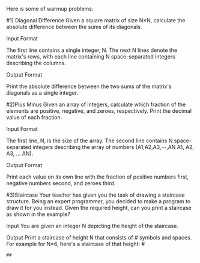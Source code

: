 Here is some of warmup problems:

#1) Diagonal Difference
Given a square matrix of size N×N, calculate the absolute difference between the sums of its diagonals.

Input Format

The first line contains a single integer, N. The next N lines denote the matrix's rows, with each line containing N space-separated integers describing the columns.

Output Format

Print the absolute difference between the two sums of the matrix's diagonals as a single integer.


#2)Plus Minus
Given an array of integers, calculate which fraction of the elements are positive, negative, and zeroes, respectively. Print the decimal value of each fraction.

Input Format

The first line, N, is the size of the array. 
The second line contains N space-separated integers describing the array of numbers (A1,A2,A3,⋯,AN
A1, A2, A3, ... AN).

Output Format

Print each value on its own line with the fraction of positive numbers first, negative numbers second, and zeroes third.

#3)Staircase
Your teacher has given you the task of drawing a staircase structure. Being an expert programmer, you decided to make a program to draw it for you instead. Given the required height, can you print a staircase as shown in the example?

Input 
You are given an integer N depicting the height of the staircase.

Output 
Print a staircase of height N that consists of # symbols and spaces. For example for N=6, here's a staircase of that height:
     #
     
    ##
   ###
  ####
 #####
######
